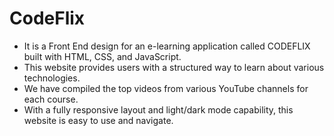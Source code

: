 <h1>CodeFlix</h1>
<ul>
 <li>It is a Front End design for an e-learning application called CODEFLIX built with HTML, CSS, and  JavaScript.</li>
 <li>This website provides users with a structured way to learn about various technologies.</li>
 <li>We have compiled the top videos from various YouTube channels for each course.</li>
 <li>With a fully responsive layout and light/dark mode capability, this website is easy to use and navigate.</li>
</ul>


